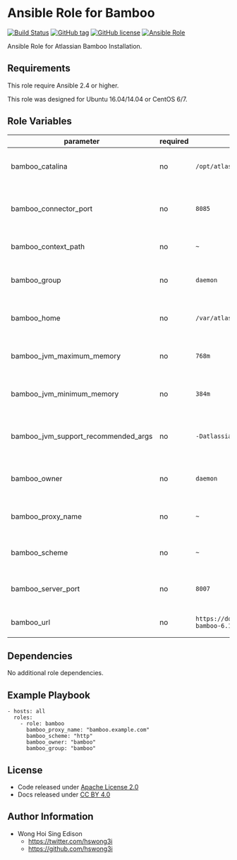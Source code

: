 Ansible Role for Bamboo
=====================

[![Build Status](https://travis-ci.org/alvistack/ansible-role-bamboo.svg?branch=master)](https://travis-ci.org/alvistack/ansible-role-bamboo)
[![GitHub tag](https://img.shields.io/github/tag/alvistack/ansible-role-bamboo.svg)](https://github.com/alvistack/ansible-role-bamboo)
[![GitHub license](https://img.shields.io/github/license/alvistack/ansible-role-bamboo.svg)](https://github.com/alvistack/ansible-role-bamboo/blob/master/LICENSE)
[![Ansible Role](https://img.shields.io/badge/galaxy-alvistack.bamboo-blue.svg)](https://galaxy.ansible.com/alvistack/bamboo)

Ansible Role for Atlassian Bamboo Installation.

Requirements
------------

This role require Ansible 2.4 or higher.

This role was designed for Ubuntu 16.04/14.04 or CentOS 6/7.

Role Variables
--------------

<table>
<colgroup>
<col width="20%" />
<col width="20%" />
<col width="20%" />
<col width="20%" />
<col width="20%" />
</colgroup>
<thead>
<tr class="header">
<th>parameter</th>
<th>required</th>
<th>default</th>
<th>choices</th>
<th>comments</th>
</tr>
</thead>
<tbody>
<tr class="odd">
<td>bamboo_catalina</td>
<td>no</td>
<td><code>/opt/atlassian/bamboo</code></td>
<td></td>
<td>Location for the Bamboo installation directory</td>
</tr>
<tr class="even">
<td>bamboo_connector_port</td>
<td>no</td>
<td><code>8085</code></td>
<td></td>
<td>Bamboo Apache Tomcat connector port</td>
</tr>
<tr class="odd">
<td>bamboo_context_path</td>
<td>no</td>
<td><code>~</code></td>
<td></td>
<td>Context path for Bamboo installation</td>
</tr>
<tr class="even">
<td>bamboo_group</td>
<td>no</td>
<td><code>daemon</code></td>
<td></td>
<td>Name of the group that should own the file</td>
</tr>
<tr class="odd">
<td>bamboo_home</td>
<td>no</td>
<td><code>/var/atlassian/application-data/bamboo</code></td>
<td></td>
<td>Location for the Bamboo home directory</td>
</tr>
<tr class="even">
<td>bamboo_jvm_maximum_memory</td>
<td>no</td>
<td><code>768m</code></td>
<td></td>
<td>Bamboo JVM maximum memory usage</td>
</tr>
<tr class="odd">
<td>bamboo_jvm_minimum_memory</td>
<td>no</td>
<td><code>384m</code></td>
<td></td>
<td>Bamboo JVM minimum memory usage</td>
</tr>
<tr class="even">
<td>bamboo_jvm_support_recommended_args</td>
<td>no</td>
<td><code>-Datlassian.plugins.enable.wait=300</code></td>
<td></td>
<td>Atlassian Support recommended JVM arguments</td>
</tr>
<tr class="odd">
<td>bamboo_owner</td>
<td>no</td>
<td><code>daemon</code></td>
<td></td>
<td>Name of the user that should own the file</td>
</tr>
<tr class="even">
<td>bamboo_proxy_name</td>
<td>no</td>
<td><code>~</code></td>
<td></td>
<td>Domain name for working with reverse proxy</td>
</tr>
<tr class="odd">
<td>bamboo_scheme</td>
<td>no</td>
<td><code>~</code></td>
<td><ul>
<li><code>http</code></li>
<li><code>https</code></li>
</ul></td>
<td>Scheme for working with reverse proxy</td>
</tr>
<tr class="even">
<td>bamboo_server_port</td>
<td>no</td>
<td><code>8007</code></td>
<td></td>
<td>Bamboo Apache Tomcat server port</td>
</tr>
<tr class="odd">
<td>bamboo_url</td>
<td>no</td>
<td><code>https://downloads.atlassian.com/software/bamboo/downloads/atlassian-bamboo-6.1.1.tar.gz</code></td>
<td></td>
<td>URL for download archive</td>
</tr>
</tbody>
</table>

Dependencies
------------

No additional role dependencies.

Example Playbook
----------------

    - hosts: all
      roles:
        - role: bamboo
          bamboo_proxy_name: "bamboo.example.com"
          bamboo_scheme: "http"
          bamboo_owner: "bamboo"
          bamboo_group: "bamboo"

License
-------

-   Code released under [Apache License 2.0](https://github.com/alvistack/ansible-role-bamboo/blob/master/LICENSE)
-   Docs released under [CC BY 4.0](http://creativecommons.org/licenses/by/4.0/)

Author Information
------------------

-   Wong Hoi Sing Edison
    -   <https://twitter.com/hswong3i>
    -   <https://github.com/hswong3i>

